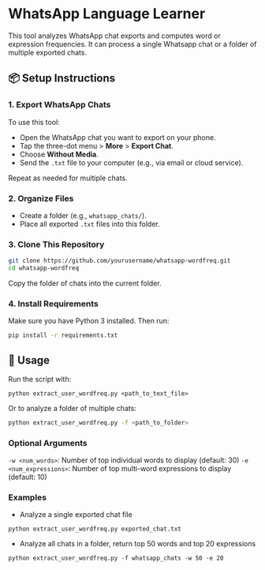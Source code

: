 # WhatsApp Language Learner
This tool analyzes WhatsApp chat exports and computes word or expression frequencies. It can process a single Whatsapp chat or a folder of multiple exported chats.

## 📦 Setup Instructions

### 1. Export WhatsApp Chats
To use this tool:
- Open the WhatsApp chat you want to export on your phone.
- Tap the three-dot menu > **More** > **Export Chat**.
- Choose **Without Media**.
- Send the `.txt` file to your computer (e.g., via email or cloud service).

Repeat as needed for multiple chats.

### 2. Organize Files
- Create a folder (e.g., `whatsapp_chats/`).
- Place all exported `.txt` files into this folder.

### 3. Clone This Repository
```bash
git clone https://github.com/yourusername/whatsapp-wordfreq.git
cd whatsapp-wordfreq
```
Copy the folder of chats into the current folder.

### 4. Install Requirements
Make sure you have Python 3 installed. Then run:

```bash
pip install -r requirements.txt
```

## 🚀 Usage
Run the script with:
```
python extract_user_wordfreq.py <path_to_text_file>
```
Or to analyze a folder of multiple chats:

```bash
python extract_user_wordfreq.py -f <path_to_folder>
```

### Optional Arguments
`-w <num_words>`: Number of top individual words to display (default: 30)
`-e <num_expressions>`: Number of top multi-word expressions to display (default: 10)

### Examples
- Analyze a single exported chat file
```
python extract_user_wordfreq.py exported_chat.txt
```
- Analyze all chats in a folder, return top 50 words and top 20 expressions
```
python extract_user_wordfreq.py -f whatsapp_chats -w 50 -e 20
```

